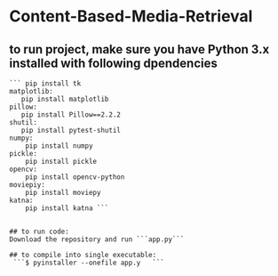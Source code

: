 # Content-Based-Media-Retrieval  
## to run project, make sure you have Python 3.x installed with following dpendencies   
``` tkinter: 
``` pip install tk
matplotlib:   
   pip install matplotlib
pillow:
   pip install Pillow==2.2.2
shutil:
   pip install pytest-shutil
numpy:
    pip install numpy
pickle:
    pip install pickle
opencv:
    pip install opencv-python
moviepiy:
    pip install moviepy
katna:
    pip install katna ``` 


## to run code:
Download the repository and run ```app.py```   

## to compile into single executable:   
 ```$ pyinstaller --onefile app.y   ```
